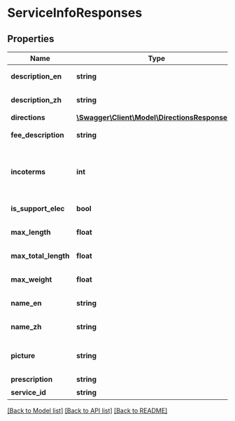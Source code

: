 # ServiceInfoResponses

## Properties
Name | Type | Description | Notes
------------ | ------------- | ------------- | -------------
**description_en** | **string** | 物流服务描述（英文） | 
**description_zh** | **string** | 物流服务描述（中文） | 
**directions** | [**\Swagger\Client\Model\DirectionsResponses[]**](DirectionsResponses.md) |  | 
**fee_description** | **string** | 计费方式描述 | 
**incoterms** | **int** | DDP/DDU方式:0 - DDP and DDU;1 -DDP;2 - DDU | [optional] 
**is_support_elec** | **bool** | 是否支持带电 | 
**max_length** | **float** | 最大单边长（cm） | 
**max_total_length** | **float** | 三边之和上限（cm） | 
**max_weight** | **float** | 最大承载重量（kg） | 
**name_en** | **string** | 物流服务名称（英文） | 
**name_zh** | **string** | 物流服务名称（中文） | 
**picture** | **string** | 图片BASE64编码 | 
**prescription** | **string** | 时效 | 
**service_id** | **string** | 物流服务ID | 

[[Back to Model list]](../README.md#documentation-for-models) [[Back to API list]](../README.md#documentation-for-api-endpoints) [[Back to README]](../README.md)



